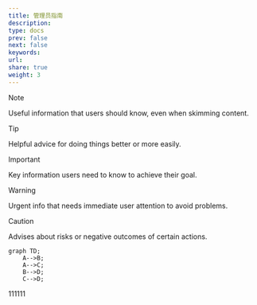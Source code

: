 ```yaml
---
title: 管理员指南
description: 
type: docs
prev: false
next: false
keywords: 
url: 
share: true
weight: 3
---
```

> [!NOTE]
> Useful information that users should know, even when skimming content.

> [!TIP]
> Helpful advice for doing things better or more easily.

> [!IMPORTANT]
> Key information users need to know to achieve their goal.

> [!WARNING]
> Urgent info that needs immediate user attention to avoid problems.

> [!CAUTION]
> Advises about risks or negative outcomes of certain actions.



```mermaid
graph TD;
    A-->B;
    A-->C;
    B-->D;
    C-->D;
```


111111



